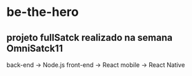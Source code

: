 ﻿# be-the-hero
## projeto fullSatck realizado na semana OmniSatck11
<p>back-end -> Node.js
front-end -> React
mobile -> React Native</p>

